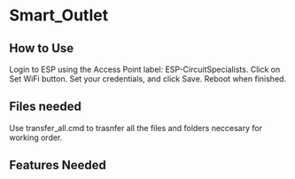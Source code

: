 # Smart_Outlet

## How to Use
Login to ESP using the Access Point label: ESP-CircuitSpecialists. Click on Set WiFi button. Set your credentials, and click Save. Reboot when finished.

## Files needed
Use transfer_all.cmd to trasnfer all the files and folders neccesary for working order.

## Features Needed
